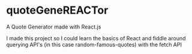 # quoteGeneREACTor
A Quote Generator made with React.js

I made this project so I could learn the basics of React and fiddle around querying API's (in this case random-famous-quotes) with the fetch API

